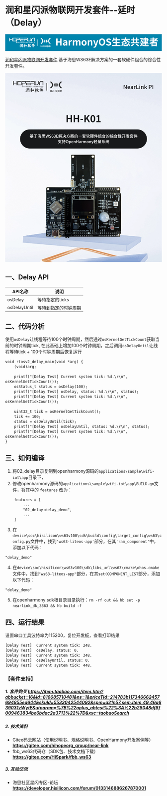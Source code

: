 # 润和星闪派物联网开发套件--延时（Delay）

![hihope_illustration](../../Image/hihope_illustration.png)

[润和星闪派物联网开发套件](https://item.taobao.com/item.htm?abbucket=16&id=816685710481&ns=1&priceTId=214783b117346662457694855ed644&skuId=5533042544092&spm=a21n57.sem.item.49.46a639031zWytE&utparam=%7B%22aplus_abtest%22%3A%22b28048df8f009463834be6bdac2a3713%22%7D&xxc=taobaoSearch) 基于海思WS63E解决方案的一套软硬件组合的综合性开发套件。

![wifi_iot](../../Image/HH-K01.png)

## 一、Delay API

| API名称      | 说明                 |
| ------------ | -------------------- |
| osDelay      | 等待指定的ticks      |
| osDelayUntil | 等待到指定的时钟周期 |

## 二、代码分析

使用`osDelay`让线程等待100个时钟周期，然后通过`osKernelGetTickCount`获取当前的时钟周期tick, 在此基础上增加100个时钟周期，之后调用`osDelayUntil`让线程等待tick + 100个时钟周期后恢复运行

```
void rtosv2_delay_main(void *arg) {
    (void)arg;

    printf("[Delay Test] Current system tick: %d.\r\n", osKernelGetTickCount());
    osStatus_t status = osDelay(100);
    printf("[Delay Test] osDelay, status: %d.\r\n", status);
    printf("[Delay Test] Current system tick: %d.\r\n", osKernelGetTickCount());

    uint32_t tick = osKernelGetTickCount();
    tick += 100;
    status = osDelayUntil(tick);
    printf("[Delay Test] osDelayUntil, status: %d.\r\n", status);
    printf("[Delay Test] Current system tick: %d.\r\n", osKernelGetTickCount());
}
```



## 三、如何编译

1. 将02_delay目录复制到openharmony源码的`applications\sample\wifi-iot\app`目录下，
2. 修改openharmony源码的`applications\sample\wifi-iot\app\BUILD.gn`文件，将其中的 `features` 改为：

```
    features = [
        ...
        "02_delay:delay_demo",
        ...
    ]
```
3. 在`device\soc\hisilicon\ws63v100\sdk\build\config\target_config\ws63\config.py`文件中，找到`'ws63-liteos-app'`部分，在其`'ram_component'`中，添加以下代码：
```
"delay_demo"
```

4. 在`device\soc\hisilicon\ws63v100\sdk\libs_url\ws63\cmake\ohos.cmake`文件中，找到`"ws63-liteos-app"`部分，在其`set(COMPONENT_LIST`部分，添加以下代码：
```
"delay_demo"
```
5. 在openharmony sdk根目录目录执行：`rm -rf out && hb set -p nearlink_dk_3863 && hb build -f`

## 四、运行结果

设置串口工具波特率为115200，复位开发板，查看打印结果

```
[Delay Test]  Current system tick: 248.
[Delay Test]  osDelay, status: 0.
[Delay Test]  Current system tick: 348.
[Delay Test]  osDelayUntil, status: 0.
[Delay Test]  Current system tick: 448.
```

### 【套件支持】

##### 1. 套件购买  https://item.taobao.com/item.htm?abbucket=16&id=816685710481&ns=1&priceTId=214783b117346662457694855ed644&skuId=5533042544092&spm=a21n57.sem.item.49.46a639031zWytE&utparam=%7B%22aplus_abtest%22%3A%22b28048df8f009463834be6bdac2a3713%22%7D&xxc=taobaoSearch

##### 2. 技术资料

- Gitee码云网站（使用说明书、规格说明书、OpenHarmony开发案例等） **https://gitee.com/hihopeorg_group/near-link**
- fbb_ws63代码仓（SDK包、技术文档下载）**https://gitee.com/HiSpark/fbb_ws63**

##### 3. 互动交流
- 海思社区星闪专区-论坛 **https://developer.hisilicon.com/forum/0133146886267870001**

